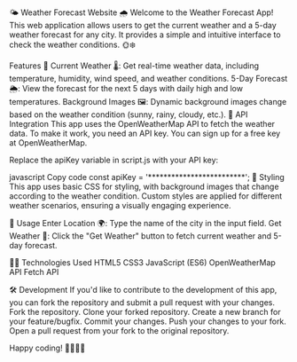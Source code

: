 🌤️ Weather Forecast Website 🌧️
Welcome to the Weather Forecast App! This web application allows users to get the current weather and a 5-day weather forecast for any city. It provides a simple and intuitive interface to check the weather conditions. 🌞❄️

Features 🚀
Current Weather 🌡️: Get real-time weather data, including temperature, humidity, wind speed, and weather conditions.
5-Day Forecast 🌦️: View the forecast for the next 5 days with daily high and low temperatures.
Background Images 🖼️: Dynamic background images change based on the weather condition (sunny, rainy, cloudy, etc.).
📡 API Integration
This app uses the OpenWeatherMap API to fetch the weather data. To make it work, you need an API key. You can sign up for a free key at OpenWeatherMap.

Replace the apiKey variable in script.js with your API key:

javascript
Copy code
const apiKey = '*************************';
🎨 Styling
This app uses basic CSS for styling, with background images that change according to the weather condition. Custom styles are applied for different weather scenarios, ensuring a visually engaging experience.

📝 Usage
Enter Location 🌍: Type the name of the city in the input field.
Get Weather 🌈: Click the "Get Weather" button to fetch current weather and 5-day forecast.

🧑‍💻 Technologies Used
HTML5
CSS3
JavaScript (ES6)
OpenWeatherMap API
Fetch API

🛠️ Development
If you'd like to contribute to the development of this app, you can fork the repository and submit a pull request with your changes.
Fork the repository.
Clone your forked repository.
Create a new branch for your feature/bugfix.
Commit your changes.
Push your changes to your fork.
Open a pull request from your fork to the original repository.

Happy coding! 👩‍💻👨‍💻
